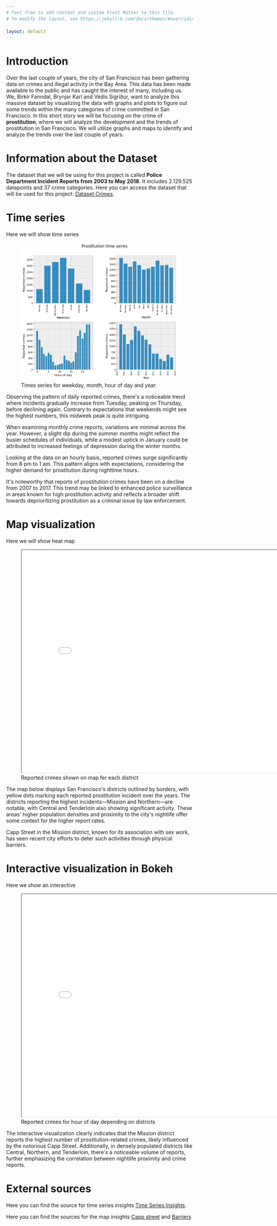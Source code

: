 ```yaml
---
# Feel free to add content and custom Front Matter to this file.
# To modify the layout, see https://jekyllrb.com/docs/themes/#overriding-theme-defaults

layout: default
---
```


# Introduction

Over the last couple of years, the city of San Francisco has been gathering data on crimes and illegal activity in the Bay Area. This data has been made available to the public and has caught the interest of many, including us. 
We, Birkir Fanndal, Brynjar Karl and Védís Sigríður, want to analyze this massive dataset by visualizing the data with graphs and plots to figure out some trends within the many categories of crime committed in San Francisco.
In this short story we will be focusing on the crime of **prostitution**, where we will analyze the development and the trends of prostitution in San Francisco. We will utilize graphs and maps to identify and analyze the trends over the last couple of years.

# Information about the Dataset

The dataset that we will be using for this project is called **Police Department Incident Reports from 2003 to May 2018**. It includes 2.129.525 datapoints and 37 crime categories. Here you can access the dataset that will be used for this project: [Dataset Crimes][crime-data].

[crime-data]: https://data.sfgov.org/Public-Safety/Police-Department-Incident-Reports-Historical-2003/tmnf-yvry/about_data


# Time series

Here we will show time series

<figure>
  <img src="/asset/images/timeseries2.png" alt="Time Series">
  <figcaption>Times series for weekday, month, hour of day and year.</figcaption>
</figure>

Observing the pattern of daily reported crimes, there's a noticeable trend where incidents gradually increase from Tuesday, peaking on Thursday, before declining again. Contrary to expectations that weekends might see the highest numbers, this midweek peak is quite intriguing. 

When examining monthly crime reports, variations are minimal across the year. However, a slight dip during the summer months might reflect the busier schedules of individuals, while a modest uptick in January could be attributed to increased feelings of depression during the winter months. 

Looking at the data on an hourly basis, reported crimes surge significantly from 8 pm to 1 am. This pattern aligns with expectations, considering the higher demand for prostitution during nighttime hours. 

It's noteworthy that reports of prostitution crimes have been on a decline from 2007 to 2017. This trend may be linked to enhanced police surveillance in areas known for high prostitution activity and reflects a broader shift towards deprioritizing prostitution as a criminal issue by law enforcement. 

# Map visualization

Here we will show heat map 

<figure>
  <iframe src="/asset/map.html" width="800" height="600"></iframe>
  <figcaption>Reported crimes shown on map fer each district</figcaption>
</figure>

The map below displays San Francisco's districts outlined by borders, with yellow dots marking each reported prostitution incident over the years. The districts reporting the highest incidents—Mission and Northern—are notable, with Central and Tenderloin also showing significant activity. These areas' higher population densities and proximity to the city's nightlife offer some context for the higher report rates. 

Capp Street in the Mission district, known for its association with sex work, has seen recent city efforts to deter such activities through physical barriers. 

# Interactive visualization in Bokeh

Here we show an interactive

<figure>
  <iframe src="/asset/Bokeh2.html" width="800" height="600"></iframe>
  <figcaption>Reported crimes for hour of day depending on districts</figcaption>
</figure>

The interactive visualization clearly indicates that the Mission district reports the highest number of prostitution-related crimes, likely influenced by the notorious Capp Street. Additionally, in densely populated districts like Central, Northern, and Tenderloin, there's a noticeable volume of reports, further emphasizing the correlation between nightlife proximity and crime reports. 

# External sources 

Here you can find the source for time series insights [Time Series Insights][time-series].

Here you can find the sources for the map insights [Capp street][capp-street] and [Barriers][barrier]

[time-series]: https://localnewsmatters.org/2023/08/17/sex-work-and-the-city-policing-prostitution-in-san-francisco-reflects-evolving-attitudes/
[capp-street]: https://www.sfgate.com/local/article/san-francisco-sex-workers-mission-17777619.php 
[barrier]: https://www.nbcbayarea.com/news/local/san-francisco-mission-barriers-address-sex-work/3320123/




